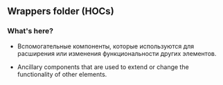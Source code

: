 ## Wrappers folder (HOCs)

### What's here?

- Вспомогательные компоненты, которые используются для расширения или изменения функциональности других элементов.

- Ancillary components that are used to extend or change the functionality of other elements.

